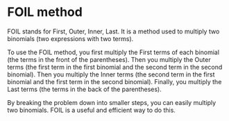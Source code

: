 # FOIL method

FOIL stands for First, Outer, Inner, Last. It is a method used to multiply two binomials (two expressions with two terms). 

To use the FOIL method, you first multiply the First terms of each binomial (the terms in the front of the parentheses). Then you multiply the Outer terms (the first term in the first binomial and the second term in the second binomial). Then you multiply the Inner terms (the second term in the first binomial and the first term in the second binomial). Finally, you multiply the Last terms (the terms in the back of the parentheses). 

By breaking the problem down into smaller steps, you can easily multiply two binomials. FOIL is a useful and efficient way to do this.
